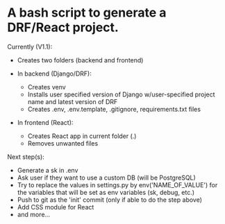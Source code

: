 # A bash script to generate a DRF/React project.
Currently (V1.1): 
- Creates two folders (backend and frontend)


- In backend (Django/DRF):
  - Creates venv
  - Installs user specified version of Django w/user-specified project name and latest version of DRF
  - Creates .env, .env.template, .gitignore, requirements.txt files


- In frontend (React):
  - Creates React app in current folder (.)
  - Removes unwanted files


Next step(s):
- Generate a sk in .env
- Ask user if they want to use a custom DB (will be PostgreSQL)
- Try to replace the values in settings.py by env('NAME_OF_VALUE') for the variables that will be set as env variables (sk, debug, etc.)
- Push to git as the 'init' commit (only if able to do the step above)
- Add CSS module for React
- and more...
